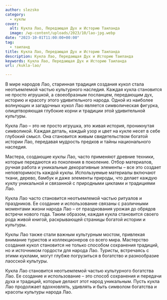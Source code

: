 ```yaml
---
author: slezsko
category:
  - куклы
cover:
  alt: Кукла Лао, Передающая Дух и Историю Таиланда
  image: /wp-content/uploads/2023/10/lao-jpg.webp
date: "2023-10-01T11:00:00+00:00"
tag:
  - таиланд
title: Кукла Лао, Передающая Дух и Историю Таиланда
description: Кукла Лао, Передающая Дух и Историю Таиланда
keywords: Кукла Лао, Передающая Дух и Историю Таиланда
url: /kukla-lao/

---
```

В мире народов Лао, старинная традиция создания кукол стала неотъемлемой частью культурного наследия. Каждая кукла становится не просто игрушкой, а своеобразным посланцем, передающим дух, историю и красоту этого удивительного народа. Одной из наиболее волнующих и загадочных кукол Лао является символическая фигурка, олицетворяющая глубокие корни и традиции этой удивительной культуры.

Кукла Лао – это не просто игрушка, это живая история, проникнутая символикой. Каждая деталь, каждый узор и цвет на кукле несет в себе глубокий смысл. Она становится живым свидетельством богатой истории Лао, передавая мудрость предков и тайны национального наследия.

Мастера, создающие куклы Лао, часто применяют древние техники, которые передаются из поколения в поколение. Отбор материалов, ручная работа и уникальные декоративные элементы – все это создает неповторимость каждой куклы. Используемые материалы включают ткани, дерево, бамбук и даже элементы природы, что делает каждую куклу уникальной и связанной с природными циклами и традициями Лао.

Кукла Лао часто становится неотъемлемой частью ритуалов и праздников. Ее создание и использование связаны с различными моментами жизни народа Лао – от празднования урожая до обрядов встречи нового года. Таким образом, каждая кукла становится своего рода живой книгой, раскрывающей страницы богатой истории и культуры.

Куклы Лао также стали важным культурным мостом, привлекая внимание туристов и коллекционеров со всего мира. Мастерство создания кукол становится не только способом сохранения традиций, но и источником гордости для народа Лао. Туристы, встречаясь с этими куклами, могут глубже погрузиться в богатство и разнообразие лаосской культуры.

Кукла Лао становится неотъемлемой частью культурного богатства Лао. Ее создание и использование – это способ сохранения и передачи духа и традиций, которые делают этот народ уникальным. Пусть кукла Лао продолжает вдохновлять, удивлять и быть символом богатства и красоты культуры народа Лао.
